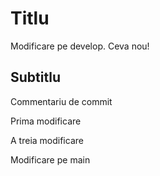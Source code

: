 # Titlu

Modificare pe develop. Ceva nou!

## Subtitlu

Commentariu de commit

Prima modificare

A treia modificare

Modificare pe main
